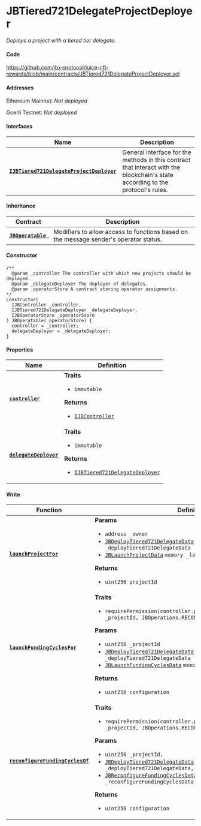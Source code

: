 # JBTiered721DelegateProjectDeployer

*Deploys a project with a tiered tier delegate.*

#### Code

https://github.com/jbx-protocol/juice-nft-rewards/blob/main/contracts/JBTiered721DelegateProjectDeployer.sol

#### Addresses

Ethereum Mainnet: *Not deployed*

Goerli Testnet: *Not deployed*

#### Interfaces

|Name|Description|
|-|-|
|[**`IJBTiered721DelegateProjectDeployer`**](/dev/api/interfaces/ijbtiered721delegateprojectdeployer)|General interface for the methods in this contract that interact with the blockchain's state according to the protocol's rules.|

#### Inheritance

|Contract|Description|
|-|-|
|[**`JBOperatable `**](/dev/api/contracts/or-abstract/jboperatable/)|Modifiers to allow access to functions based on the message sender's operator status.|

#### Constructor

```
/**
  @param _controller The controller with which new projects should be deployed. 
  @param _delegateDeployer The deployer of delegates.
  @param _operatorStore A contract storing operator assignments.
*/
constructor(
  IJBController _controller,
  IJBTiered721DelegateDeployer _delegateDeployer,
  IJBOperatorStore _operatorStore
) JBOperatable(_operatorStore) {
  controller = _controller;
  delegateDeployer = _delegateDeployer;
}
```

#### Properties

|Name|Definition|
|-|-|
|[**`controller`**](.)|**Traits**<ul><li>`immutable`</li></ul>**Returns**<ul><li>[`IJBController`](/dev/api/interfaces/ijbcontroller)</li></ul>|
|[**`delegateDeployer`**](.)|**Traits**<ul><li>`immutable`</li></ul>**Returns**<ul><li>[`IJBTiered721DelegateDeployer`](/dev/api/interfaces/ijbtiered721delegatedeployer)</li></ul>|

#### Write

|Function|Definition|
|-|-|
|[**`launchProjectFor`**](.)|**Params**<ul><li>`address _owner`</li><li>[`JBDeployTiered721DelegateData`](/dev/api/data-structures/jbdeploytiered721delegatedata) `memory _deployTiered721DelegateData`</li><li>[`JBLaunchProjectData`](/dev/api/data-structures/jblaunchprojectdata) `memory _launchProjectData`</li></ul>**Returns**<ul><li>`uint256 projectId`</li></ul>|
|[**`launchFundingCyclesFor`**](.)|**Traits**<ul><li>`requirePermission(controller.projects().ownerOf(_projectId), _projectId, JBOperations.RECONFIGURE)`</li></ul>**Params**<ul><li>`uint256 _projectId`</li><li>[`JBDeployTiered721DelegateData`](/dev/api/data-structures/jbdeploytiered721delegatedata) `memory _deployTiered721DelegateData`</li><li>[`JBLaunchFundingCyclesData`](/dev/api/data-structures/jblaunchfundingcyclesdata) `memory _launchFundingCyclesData`</li></ul>**Returns**<ul><li>`uint256 configuration`</li></ul>|
|[**`reconfigureFundingCyclesOf`**](.)|**Traits**<ul><li>`requirePermission(controller.projects().ownerOf(_projectId), _projectId, JBOperations.RECONFIGURE)`</li></ul>**Params**<ul><li>`uint256 _projectId,`</li><li>[`JBDeployTiered721DelegateData`](/dev/api/data-structures/jbdeploytiered721delegatedata) `memory _deployTiered721DelegateData,`</li><li>[`JBReconfigureFundingCyclesData`](/dev/api/data-structures/jbreconfigurefundingcyclesdata) `memory _reconfigureFundingCyclesData`</li></ul>**Returns**<ul><li>`uint256 configuration`</li></ul>|
